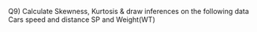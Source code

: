 Q9) Calculate Skewness, Kurtosis & draw inferences on the following data
      Cars speed and distance 
SP and Weight(WT)
